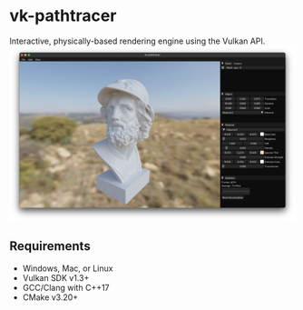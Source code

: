 # vk-pathtracer
Interactive, physically-based rendering engine using the Vulkan API. 
![Ajax](./assets/screenshots/Ajax.png)

## Requirements
- Windows, Mac, or Linux
- Vulkan SDK v1.3+
- GCC/Clang with C++17
- CMake v3.20+
